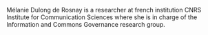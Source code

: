Mélanie Dulong de Rosnay is a researcher at french institution CNRS Institute for Communication Sciences where she is in charge of the Information and Commons Governance research group.
